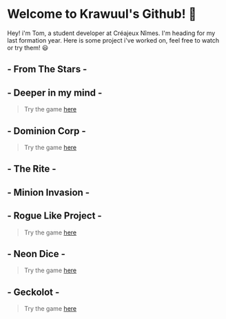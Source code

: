 # Welcome to Krawuul's Github! 👋

Hey! i'm Tom, a student developer at Créajeux Nîmes. I'm heading for my last formation year.
Here is some project i've worked on, feel free to watch or try them! 😃

## - From The Stars -

## - Deeper in my mind -

> Try the game [here](https://sobriket.itch.io/dimm)

## - Dominion Corp -

> Try the game [here](https://sobriket.itch.io/dominion)

## - The Rite -

## - Minion Invasion -

## - Rogue Like Project -

> Try the game [here](https://sobriket.itch.io/rogue-like-test)

## - Neon Dice -

> Try the game [here](https://flegmatik-surf.itch.io/neon-dice)

## - Geckolot -

> Try the game [here](https://mathieu-coutant.itch.io/geckolot)

<!--
**Krawuul/Krawuul** is a ✨ _special_ ✨ repository because its `README.md` (this file) appears on your GitHub profile.

Here are some ideas to get you started:

- 🔭 I’m currently working on ...
- 🌱 I’m currently learning ...
- 👯 I’m looking to collaborate on ...
- 🤔 I’m looking for help with ...
- 💬 Ask me about ...
- 📫 How to reach me: ...
- 😄 Pronouns: ...
- ⚡ Fun fact: ...
-->
